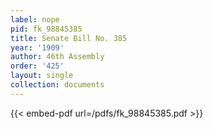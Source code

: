 ```yaml
---
label: nope
pid: fk_98845385
title: Senate Bill No. 385
year: '1909'
author: 46th Assembly
order: '425'
layout: single
collection: documents
---
```



{{< embed-pdf url=/pdfs/fk_98845385.pdf >}}